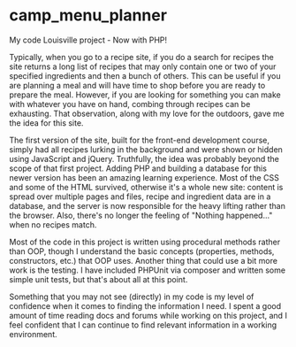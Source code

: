 # camp_menu_planner
My code Louisville project - Now with PHP!

Typically, when you go to a recipe site, if you do a search for recipes
the site returns a long list of recipes that may only contain one or two
of your specified ingredients and then a bunch of others.  This can be useful
if you are planning a meal and will have time to shop before you are ready to
prepare the meal.  However, if you are looking for something you can make with
whatever you have on hand, combing through recipes can be exhausting.  That
observation, along with my love for the outdoors, gave me the idea for this site.

The first version of the site, built for the front-end development course,
simply had all recipes lurking in the background and were shown or hidden using
JavaScript and jQuery.  Truthfully, the idea was probably beyond the scope of
that first project.  Adding PHP and building a database for this newer version
has been an amazing learning experience.  Most of the CSS and some of the HTML
survived, otherwise it's a whole new site: content is spread over multiple pages
and files, recipe and ingredient data are in a database, and the server is now
responsible for the heavy lifting rather than the browser.  Also, there's no
longer the feeling of "Nothing happened..." when no recipes match.

Most of the code in this project is written using procedural methods rather
than OOP, though I understand the basic concepts (properties, methods,
constructors, etc.) that OOP uses.  Another thing that could use a bit more work
is the testing.  I have included PHPUnit via composer and written some simple
unit tests, but that's about all at this point.

Something that you may not see (directly) in my code is my level of
confidence when it comes to finding the information I need.  I spent a good
amount of time reading docs and forums while working on this project, and I feel
confident that I can continue to find relevant information in a working
environment.
